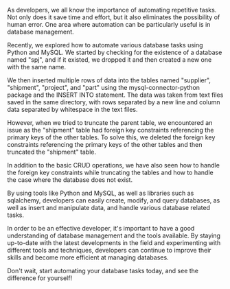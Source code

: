 As developers, we all know the importance of automating repetitive tasks. Not only does it save time and effort, but it also eliminates the possibility of human error. One area where automation can be particularly useful is in database management.

Recently, we explored how to automate various database tasks using Python and MySQL. We started by checking for the existence of a database named "spj", and if it existed, we dropped it and then created a new one with the same name.

We then inserted multiple rows of data into the tables named "supplier", "shipment", "project", and "part" using the mysql-connector-python package and the INSERT INTO statement. The data was taken from text files saved in the same directory, with rows separated by a new line and column data separated by whitespace in the text files.

However, when we tried to truncate the parent table, we encountered an issue as the "shipment" table had foreign key constraints referencing the primary keys of the other tables. To solve this, we deleted the foreign key constraints referencing the primary keys of the other tables and then truncated the "shipment" table.

In addition to the basic CRUD operations, we have also seen how to handle the foreign key constraints while truncating the tables and how to handle the case where the database does not exist.

By using tools like Python and MySQL, as well as libraries such as sqlalchemy, developers can easily create, modify, and query databases, as well as insert and manipulate data, and handle various database related tasks.

In order to be an effective developer, it's important to have a good understanding of database management and the tools available. By staying up-to-date with the latest developments in the field and experimenting with different tools and techniques, developers can continue to improve their skills and become more efficient at managing databases.

Don't wait, start automating your database tasks today, and see the difference for yourself!